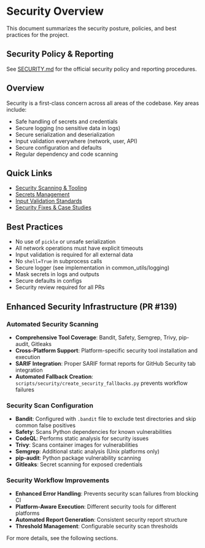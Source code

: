 # Security Overview

This document summarizes the security posture, policies, and best practices for the project.

## Security Policy & Reporting

See [SECURITY.md](../../SECURITY.md) for the official security policy and reporting procedures.

## Overview

Security is a first-class concern across all areas of the codebase. Key areas include:
- Safe handling of secrets and credentials
- Secure logging (no sensitive data in logs)
- Secure serialization and deserialization
- Input validation everywhere (network, user, API)
- Secure configuration and defaults
- Regular dependency and code scanning

## Quick Links

- [Security Scanning & Tooling](02_scanning_and_tooling.md)
- [Secrets Management](03_secrets_management.md)
- [Input Validation Standards](04_input_validation_standards.md)
- [Security Fixes & Case Studies](../09_archive_and_notes/security_fixes_summaries.md)

## Best Practices

- No use of `pickle` or unsafe serialization
- All network operations must have explicit timeouts
- Input validation is required for all external data
- No `shell=True` in subprocess calls
- Secure logger (see implementation in common_utils/logging)
- Mask secrets in logs and outputs
- Secure defaults in configs
- Security review required for all PRs

## Enhanced Security Infrastructure (PR #139)

### Automated Security Scanning
- **Comprehensive Tool Coverage**: Bandit, Safety, Semgrep, Trivy, pip-audit, Gitleaks
- **Cross-Platform Support**: Platform-specific security tool installation and execution
- **SARIF Integration**: Proper SARIF format reports for GitHub Security tab integration
- **Automated Fallback Creation**: `scripts/security/create_security_fallbacks.py` prevents workflow failures

### Security Scan Configuration
- **Bandit**: Configured with `.bandit` file to exclude test directories and skip common false positives
- **Safety**: Scans Python dependencies for known vulnerabilities
- **CodeQL**: Performs static analysis for security issues
- **Trivy**: Scans container images for vulnerabilities
- **Semgrep**: Additional static analysis (Unix platforms only)
- **pip-audit**: Python package vulnerability scanning
- **Gitleaks**: Secret scanning for exposed credentials

### Security Workflow Improvements
- **Enhanced Error Handling**: Prevents security scan failures from blocking CI
- **Platform-Aware Execution**: Different security tools for different platforms
- **Automated Report Generation**: Consistent security report structure
- **Threshold Management**: Configurable security scan thresholds

For more details, see the following sections.
